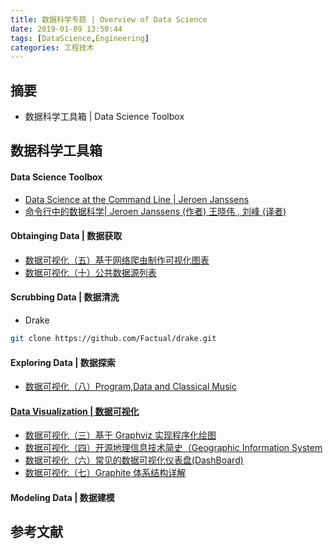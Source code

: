 ```yaml
---
title: 数据科学专题 | Overview of Data Science
date: 2019-01-09 13:50:44
tags: [DataScience,Engineering]
categories: 工程技术
---
```

## 摘要
- 数据科学工具箱 | Data Science Toolbox

<!--more-->

## 数据科学工具箱

#### Data Science Toolbox
- [Data Science at the Command Line | Jeroen Janssens](https://www.datascienceatthecommandline.com/index.html)
- [命令行中的数据科学| Jeroen Janssens (作者) 王晓伟 , 刘峰 (译者)](http://www.ituring.com.cn/book/1539)

#### Obtainging Data | 数据获取

- [数据可视化（五）基于网络爬虫制作可视化图表](https://riboseyim.com/2017/05/12/Visualization-Charts/)
- [数据可视化（十）公共数据源列表](https://riboseyim.com/2018/01/15/Visualization-DataSource/)

#### Scrubbing Data | 数据清洗

- Drake  

```bash
git clone https://github.com/Factual/drake.git
```

####  Exploring Data | 数据探索

- [数据可视化（八）Program,Data and Classical Music](https://riboseyim.com/2018/12/16/Visualization-SocialNetwork/)

#### [Data Visualization | 数据可视化](https://riboseyim.github.io/2017/07/06/Visualization/)
- [数据可视化（三）基于 Graphviz 实现程序化绘图](https://riboseyim.com/2017/09/15/Visualization-Graphviz/)
- [数据可视化（四）开源地理信息技术简史（Geographic Information System](https://riboseyim.com/2017/05/12/Visualization-GIS/)
- [数据可视化（六）常见的数据可视化仪表盘(DashBoard)](https://riboseyim.com/2017/11/23/Visualization-DashBoard/)
- [数据可视化（七）Graphite 体系结构详解](https://riboseyim.com/2017/12/04/Visualization-Graphite/)

#### Modeling Data | 数据建模


## 参考文献
